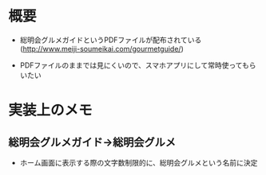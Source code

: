 # 概要

- 総明会グルメガイドというPDFファイルが配布されている(http://www.meiji-soumeikai.com/gourmetguide/)

- PDFファイルのままでは見にくいので、スマホアプリにして常時使ってもらいたい



# 実装上のメモ

## 総明会グルメガイド→総明会グルメ

- ホーム画面に表示する際の文字数制限的に、総明会グルメという名前に決定